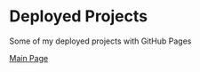 # Deployed Projects

Some of my deployed projects with GitHub Pages

[Main Page](https://b-lukaszuk.github.io/deployed_projects/)
